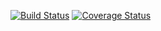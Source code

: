 [![Build Status](https://travis-ci.org/swisskid95/Banka-react.svg?branch=develop)](https://travis-ci.org/swisskid95/Banka-react)
[![Coverage Status](https://coveralls.io/repos/github/swisskid95/Banka-react/badge.svg)](https://coveralls.io/github/swisskid95/Banka-react)
